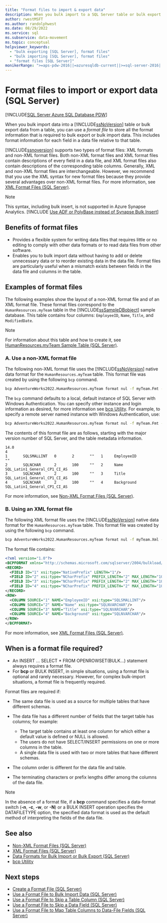```yaml
---
title: "Format files to import & export data"
description: When you bulk import to a SQL Server table or bulk export from a table, a format file can store field format information for a data file relative to a table.
author: rwestMSFT
ms.author: randolphwest
ms.date: 08/29/2022
ms.service: sql
ms.subservice: data-movement
ms.topic: conceptual
helpviewer_keywords:
  - "bulk exporting [SQL Server], format files"
  - "bulk importing [SQL Server], format files"
  - "format files [SQL Server]"
monikerRange: ">=aps-pdw-2016||=azuresqldb-current||>=sql-server-2016||>=sql-server-linux-2017||=azuresqldb-mi-current"
---
```

# Format files to import or export data (SQL Server)

[!INCLUDE[SQL Server Azure SQL Database PDW](../../includes/applies-to-version/sql-asdb-asdbmi-pdw.md)]

When you bulk import data into a [!INCLUDE[ssNoVersion](../../includes/ssnoversion-md.md)] table or bulk export data from a table, you can use a *format file* to store all the format information that is required to bulk export or bulk import data. This includes format information for each field in a data file relative to that table.

[!INCLUDE[ssnoversion](../../includes/ssnoversion-md.md)] supports two types of format files: XML formats and non-XML format files. Both non-XML format files and XML format files contain descriptions of every field in a data file, and XML format files also contain descriptions of the corresponding table columns. Generally, XML and non-XML format files are interchangeable. However, we recommend that you use the XML syntax for new format files because they provide several advantages over non-XML format files. For more information, see [XML Format Files &#40;SQL Server&#41;](../../relational-databases/import-export/xml-format-files-sql-server.md).

> [!NOTE]  
> This syntax, including bulk insert, is not supported in Azure Synapse Analytics. [!INCLUDE [Use ADF or PolyBase instead of Synapse Bulk Insert](includes/bulk-insert-synapse.md)]

## <a id="Benefits"></a> Benefits of format files

- Provides a flexible system for writing data files that requires little or no editing to comply with other data formats or to read data files from other software.
- Enables you to bulk import data without having to add or delete unnecessary data or to reorder existing data in the data file. Format files are particularly useful when a mismatch exists between fields in the data file and columns in the table.

## <a id="ExamplesOfFFs"></a> Examples of format files

The following examples show the layout of a non-XML format file and of an XML format file. These format files correspond to the `HumanResources.myTeam` table in the [!INCLUDE[ssSampleDBobject](../../includes/sssampledbobject-md.md)] sample database. This table contains four columns: `EmployeeID`, `Name`, `Title`, and `ModifiedDate`.

> [!NOTE]  
> For information about this table and how to create it, see [HumanResources.myTeam Sample Table &#40;SQL Server&#41;](../../relational-databases/import-export/humanresources-myteam-sample-table-sql-server.md).

### A. Use a non-XML format file

The following non-XML format file uses the [!INCLUDE[ssNoVersion](../../includes/ssnoversion-md.md)] native data format for the `HumanResources.myTeam` table. This format file was created by using the following `bcp` command.

```cmd
bcp AdventureWorks2022.HumanResources.myTeam format nul -f myTeam.Fmt -n -T
```

The `bcp` command defaults to a local, default instance of SQL Server with Windows Authentication. You can specify other instance and login information as desired, for more information see [bcp Utility](../../tools/bcp-utility.md). For example, to specify a remote server named instance with Windows Authentication, use:

```cmd
bcp AdventureWorks2022.HumanResources.myTeam format nul -f myTeam.Fmt -n -T -S servername/instancename
```

The contents of this format file are as follows, starting with the major version number of SQL Server, and the table metadata information.

```output
14.0
4
1       SQLSMALLINT   0       2       ""   1     EmployeeID               ""  
2       SQLNCHAR      2       100     ""   2     Name                     SQL_Latin1_General_CP1_CI_AS  
3       SQLNCHAR      2       100     ""   3     Title                    SQL_Latin1_General_CP1_CI_AS  
4       SQLNCHAR      2       100     ""   4     Background               SQL_Latin1_General_CP1_CI_AS
```

For more information, see [Non-XML Format Files &#40;SQL Server&#41;](../../relational-databases/import-export/non-xml-format-files-sql-server.md).

### B. Using an XML format file

The following XML format file uses the [!INCLUDE[ssNoVersion](../../includes/ssnoversion-md.md)] native data format for the `HumanResources.myTeam` table. This format file was created by using the following `bcp` command.

```cmd
bcp AdventureWorks2022.HumanResources.myTeam format nul -f myTeam.Xml -x -n -T
```

The format file contains:

```xml
<?xml version="1.0"?>
<BCPFORMAT xmlns="http://schemas.microsoft.com/sqlserver/2004/bulkload/format" xmlns:xsi="http://www.w3.org/2001/XMLSchema-instance">
<RECORD>
  <FIELD ID="1" xsi:type="NativePrefix" LENGTH="1"/>
  <FIELD ID="2" xsi:type="NCharPrefix" PREFIX_LENGTH="2" MAX_LENGTH="100" COLLATION="SQL_Latin1_General_CP1_CI_AS"/>
  <FIELD ID="3" xsi:type="NCharPrefix" PREFIX_LENGTH="2" MAX_LENGTH="100" COLLATION="SQL_Latin1_General_CP1_CI_AS"/>
  <FIELD ID="4" xsi:type="NCharPrefix" PREFIX_LENGTH="2" MAX_LENGTH="100" COLLATION="SQL_Latin1_General_CP1_CI_AS"/>
</RECORD>
<ROW>
  <COLUMN SOURCE="1" NAME="EmployeeID" xsi:type="SQLSMALLINT"/>
  <COLUMN SOURCE="2" NAME="Name" xsi:type="SQLNVARCHAR"/>
  <COLUMN SOURCE="3" NAME="Title" xsi:type="SQLNVARCHAR"/>
  <COLUMN SOURCE="4" NAME="Background" xsi:type="SQLNVARCHAR"/>
</ROW>
</BCPFORMAT>
```

For more information, see [XML Format Files &#40;SQL Server&#41;](../../relational-databases/import-export/xml-format-files-sql-server.md).

## <a id="WhenFFrequired"></a> When is a format file required?

- An INSERT ... SELECT * FROM OPENROWSET(BULK...) statement always requires a format file.
- For **bcp** or BULK INSERT, in simple situations, using a format file is optional and rarely necessary. However, for complex bulk-import situations, a format file is frequently required.

Format files are required if:

- The same data file is used as a source for multiple tables that have different schemas.
- The data file has a different number of fields that the target table has columns; for example:

  - The target table contains at least one column for which either a default value is defined or NULL is allowed.
  - The users do not have SELECT/INSERT permissions on one or more columns in the table.
  - A single data file is used with two or more tables that have different schemas.

- The column order is different for the data file and table.
- The terminating characters or prefix lengths differ among the columns of the data file.

> [!NOTE]  
> In the absence of a format file, if a **bcp** command specifies a data-format switch (**-n**, **-c**, **-w**, or **-N**) or a BULK INSERT operation specifies the DATAFILETYPE option, the specified data format is used as the default method of interpreting the fields of the data file.

## See also

- [Non-XML Format Files &#40;SQL Server&#41;](../../relational-databases/import-export/non-xml-format-files-sql-server.md)
- [XML Format Files &#40;SQL Server&#41;](../../relational-databases/import-export/xml-format-files-sql-server.md)
- [Data Formats for Bulk Import or Bulk Export &#40;SQL Server&#41;](../../relational-databases/import-export/data-formats-for-bulk-import-or-bulk-export-sql-server.md)
- [bcp Utility](../../tools/bcp-utility.md)

## <a id="RelatedTasks"></a> Next steps

- [Create a Format File &#40;SQL Server&#41;](../../relational-databases/import-export/create-a-format-file-sql-server.md)
- [Use a Format File to Bulk Import Data &#40;SQL Server&#41;](../../relational-databases/import-export/use-a-format-file-to-bulk-import-data-sql-server.md)
- [Use a Format File to Skip a Table Column &#40;SQL Server&#41;](../../relational-databases/import-export/use-a-format-file-to-skip-a-table-column-sql-server.md)
- [Use a Format File to Skip a Data Field &#40;SQL Server&#41;](../../relational-databases/import-export/use-a-format-file-to-skip-a-data-field-sql-server.md)
- [Use a Format File to Map Table Columns to Data-File Fields &#40;SQL Server&#41;](../../relational-databases/import-export/use-a-format-file-to-map-table-columns-to-data-file-fields-sql-server.md)
